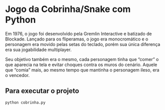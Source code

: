 # Jogo da Cobrinha/Snake com Python 
Em 1976, o jogo foi desenvolvido pela Gremlin Interactive e batizado de Blockade. Lançado para os fliperamas, o jogo era monocromático e o personagem era movido pelas setas do teclado, porém sua única diferença era sua jogabilidade multiplayer. 

Seu objetivo também era o mesmo, cada personagem tinha que “comer” o que aparecia na tela e evitar choques contra os muros do cenário. Aquele que “comia” mais, ao mesmo tempo que mantinha o personagem ileso, era o vencedor. 

## Para executar o projeto

	python cobrinha.py

